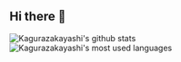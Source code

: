 ## Hi there 👋

![Kagurazakayashi's github stats](https://github-readme-stats.vercel.app/api?username=Eiog&show_icons=true&include_all_commits=true&theme=material-palenight) ![Kagurazakayashi's most used languages](https://github-readme-stats.vercel.app/api/top-langs/?username=Eiog&layout=compact&theme=material-palenight)
